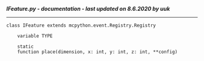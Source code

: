 ***IFeature.py - documentation - last updated on 8.6.2020 by uuk***
___

    class IFeature extends mcpython.event.Registry.Registry

        variable TYPE

        static
        function place(dimension, x: int, y: int, z: int, **config)